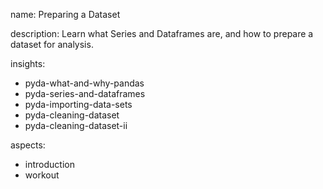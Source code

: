 name: Preparing a Dataset

description: Learn what Series and Dataframes are, and how to prepare a dataset for analysis.

insights:
  - pyda-what-and-why-pandas
  - pyda-series-and-dataframes
  - pyda-importing-data-sets
  - pyda-cleaning-dataset
  - pyda-cleaning-dataset-ii

aspects:
  - introduction
  - workout
